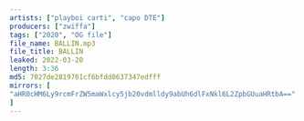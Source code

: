 ```yaml
---
artists: ["playboi carti", "capo DTE"]
producers: ["zwiffa"]
tags: ["2020", "OG file"]
file_name: BALLIN.mp3
file_title: BALLIN
leaked: 2022-03-20
length: 3:36
md5: 7027de2819701cf6bfdd0637347edfff
mirrors: [
"aHR0cHM6Ly9rcmFrZW5maWxlcy5jb20vdmlldy9abUh6dlFxNkl6L2ZpbGUuaHRtbA=="
]
---
```

